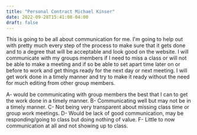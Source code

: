 ```yaml
---
title: "Personal Contract Michael Kinser"
date: 2022-09-28T15:41:08-04:00
draft: false
---
```


This is going to be all about communication for me. I'm going to help out with pretty much every step of the process to make sure that it gets done and to a degree that will be acceptable and look good on the website. I will communicate with my groups members if I need to miss a class or will not be able to make a meeting and if so be able to set apart time later on or before to work and get things ready for the next day or next meeting. I will get work done in a timely manner and try to make it ready without the need for much editing from other group members. 
 
A- would be communicating with group members the best that I can to get the work done in a timely manner. B- Communicating well but may not be in a timely manner. C- Not being very transparent about missing class time or group work meetings. D- Would be lack of good communication, may be responding/going to class but doing nothing of value. F- Little to now communication at all and not showing up to class.